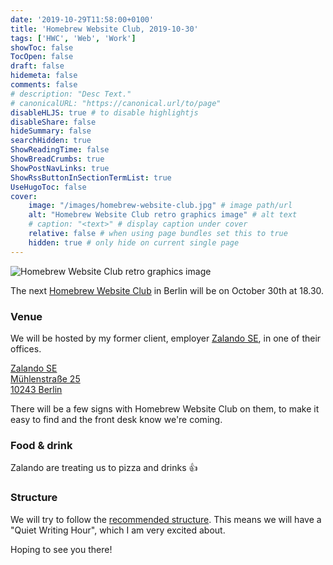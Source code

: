 ```yaml
---
date: '2019-10-29T11:58:00+0100'
title: 'Homebrew Website Club, 2019-10-30'
tags: ['HWC', 'Web', 'Work']
showToc: false
TocOpen: false
draft: false
hidemeta: false
comments: false
# description: "Desc Text."
# canonicalURL: "https://canonical.url/to/page"
disableHLJS: true # to disable highlightjs
disableShare: false
hideSummary: false
searchHidden: true
ShowReadingTime: false
ShowBreadCrumbs: true
ShowPostNavLinks: true
ShowRssButtonInSectionTermList: true
UseHugoToc: false
cover:
    image: "/images/homebrew-website-club.jpg" # image path/url
    alt: "Homebrew Website Club retro graphics image" # alt text
    # caption: "<text>" # display caption under cover
    relative: false # when using page bundles set this to true
    hidden: true # only hide on current single page
---
```


![Homebrew Website Club retro graphics image](/images/homebrew-website-club.jpg)

The next [Homebrew Website Club](https://indieweb.org/Homebrew_Website_Club) in Berlin will be on October 30th at 18.30.

### Venue

We will be hosted by my former client, employer [Zalando SE](https://zalando.de), in one of their offices.

[Zalando SE<br/>
Mühlenstraße 25<br/>
10243 Berlin<br/>](https://www.google.com/maps/place/M%C3%BChlenstra%C3%9Fe+25,+10243+Berlin/@52.505676,13.4408892,17.5z/data=!4m5!3m4!1s0x47a84e4f6a2213e3:0xadde84f313f308f9!8m2!3d52.5054036!4d13.4398896)

There will be a few signs with Homebrew Website Club on them, to make it easy to find and the front desk know we're coming.

### Food & drink

Zalando are treating us to pizza and drinks 👍

### Structure

We will try to follow the [recommended structure](https://indieweb.org/Homebrew_Website_Club#structure). This means we will have a "Quiet Writing Hour", which I am very excited about.

Hoping to see you there!
